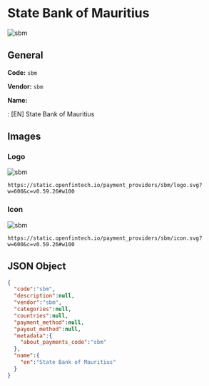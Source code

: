 
# State Bank of Mauritius 
![sbm](https://static.openfintech.io/payment_providers/sbm/logo.svg?w=600&c=v0.59.26#w100)  

## General 
 
**Code:** `sbm` 
 
**Vendor:** `sbm` 
 
**Name:**  
 
:	[EN] State Bank of Mauritius  

## Images 

### Logo 
 
![sbm](https://static.openfintech.io/payment_providers/sbm/logo.svg?w=600&c=v0.59.26#w100)  

```
https://static.openfintech.io/payment_providers/sbm/logo.svg?w=600&c=v0.59.26#w100
```  

### Icon 
 
![sbm](https://static.openfintech.io/payment_providers/sbm/icon.svg?w=600&c=v0.59.26#w100)  

```
https://static.openfintech.io/payment_providers/sbm/icon.svg?w=600&c=v0.59.26#w100
```  

## JSON Object 

```json
{
  "code":"sbm",
  "description":null,
  "vendor":"sbm",
  "categories":null,
  "countries":null,
  "payment_method":null,
  "payout_method":null,
  "metadata":{
    "about_payments_code":"sbm"
  },
  "name":{
    "en":"State Bank of Mauritius"
  }
}
```  
